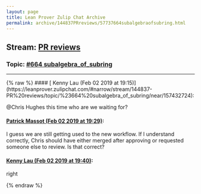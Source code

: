 ```yaml
---
layout: page
title: Lean Prover Zulip Chat Archive 
permalink: archive/144837PRreviews/57737664subalgebraofsubring.html
---
```


## Stream: [PR reviews](https://leanprover-community.github.io/archive/144837PRreviews/index.html)
### Topic: [#664 subalgebra_of_subring](https://leanprover-community.github.io/archive/144837PRreviews/57737664subalgebraofsubring.html)

---

<base href="https://leanprover.zulipchat.com">
{% raw %}
#### [ Kenny Lau (Feb 02 2019 at 19:15)](https://leanprover.zulipchat.com/#narrow/stream/144837-PR%20reviews/topic/%23664%20subalgebra_of_subring/near/157432724):
<p><span class="user-mention" data-user-id="110044">@Chris Hughes</span> this time who are we waiting for?</p>

#### [ Patrick Massot (Feb 02 2019 at 19:29)](https://leanprover.zulipchat.com/#narrow/stream/144837-PR%20reviews/topic/%23664%20subalgebra_of_subring/near/157433247):
<p>I guess we are still getting used to the new workflow. If I understand correctly, Chris should have either merged after approving or requested someone else to review. Is that correct?</p>

#### [ Kenny Lau (Feb 02 2019 at 19:40)](https://leanprover.zulipchat.com/#narrow/stream/144837-PR%20reviews/topic/%23664%20subalgebra_of_subring/near/157433674):
<p>right</p>


{% endraw %}
